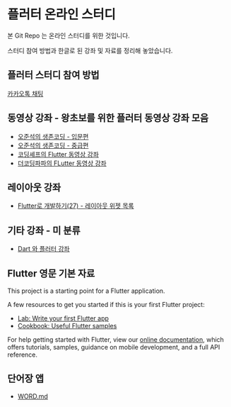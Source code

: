 # 플러터 온라인 스터디

본 Git Repo 는 온라인 스터디를 위한 것입니다.

스터디 참여 방법과 한글로 된 강좌 및 자료를 정리해 놓았습니다.

## 플러터 스터디 참여 방법

[카카오톡 채팅](https://open.kakao.com/o/g20m41Mb)

## 동영상 강좌 - 왕초보를 위한 플러터 동영상 강좌 모음

* [오준석의 생존코딩 - 입문편](https://www.youtube.com/watch?v=lRbZsBvG9Ig&list=PLxTmPHxRH3VUueVvEnrP8qxHAP5x9XAPv)
* [오준석의 생존코딩 - 중급편](https://www.youtube.com/watch?v=ei8TX-uqP6E&list=PLxTmPHxRH3VWLY-eyQuV1C_IbIQlCXEhe)
* [코딩셰프의 Flutter 동영상 강좌](https://www.youtube.com/channel/UC_2ge45JCuJH1z6VYt4iCgQ)
* [더코딩파파의 FLutter 동영상 강좌](https://www.youtube.com/channel/UCUH2DSbsNUz2sW3kBNn4ibw)


## 레이아웃 강좌

* [Flutter로 개발하기(27) - 레이아웃 위젯 목록](https://bsscco.github.io/posts/flutter-layout-widgets/)

## 기타 강좌 - 미 분류

* [Dart 와 플러터 강좌](https://bsscco.github.io/posts/)

## Flutter 영문 기본 자료

This project is a starting point for a Flutter application.

A few resources to get you started if this is your first Flutter project:

- [Lab: Write your first Flutter app](https://flutter.dev/docs/get-started/codelab)
- [Cookbook: Useful Flutter samples](https://flutter.dev/docs/cookbook)

For help getting started with Flutter, view our
[online documentation](https://flutter.dev/docs), which offers tutorials,
samples, guidance on mobile development, and a full API reference.




## 단어장 앱

* [WORD.md](WORD.md)